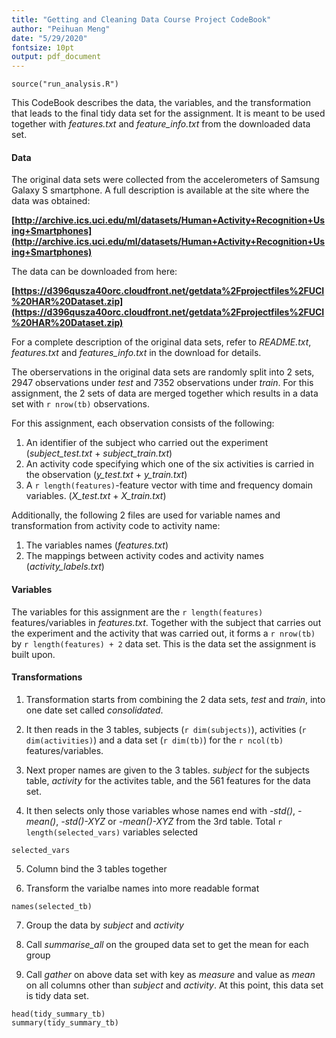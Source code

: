 ```yaml
---
title: "Getting and Cleaning Data Course Project CodeBook"
author: "Peihuan Meng"
date: "5/29/2020"
fontsize: 10pt
output: pdf_document
---
```


```{r echo=FALSE, include=FALSE}
source("run_analysis.R")
```

This CodeBook describes the data, the variables, and the transformation that leads to the final tidy data set for the assignment. It is meant to be used together with _features.txt_ and _feature_info.txt_ from the downloaded data set.

#### **Data**

The original data sets were collected from the accelerometers of Samsung Galaxy S smartphone. A full description is available at the site where the data was obtained:

**[http://archive.ics.uci.edu/ml/datasets/Human+Activity+Recognition+Using+Smartphones](http://archive.ics.uci.edu/ml/datasets/Human+Activity+Recognition+Using+Smartphones)**

The data can be downloaded from here:

**[https://d396qusza40orc.cloudfront.net/getdata%2Fprojectfiles%2FUCI%20HAR%20Dataset.zip](https://d396qusza40orc.cloudfront.net/getdata%2Fprojectfiles%2FUCI%20HAR%20Dataset.zip)**

For a complete description of the original data sets, refer to _README.txt_, _features.txt_ and _features_info.txt_ in the download for details.

The oberservations in the original data sets are randomly split into 2 sets, 2947 observations under _test_ and 7352 observations under _train_. For this assignment, the 2 sets of data are 
merged together which results in a data set with `r nrow(tb)` observations. 

For this assignment, each observation consists of the following:

1. An identifier of the subject who carried out the experiment (_subject_test.txt_ + _subject_train.txt_)
2. An activity code specifying which one of the six activities is carried in the observation (_y_test.txt_ + _y_train.txt_)
3. A `r length(features)`-feature vector with time and frequency domain variables. (_X_test.txt_ + _X_train.txt_)

Additionally, the following 2 files are used for variable names and transformation from activity code to activity name:

1. The variables names (_features.txt_) 
2. The mappings between activity codes and activity names (_activity_labels.txt_)

#### **Variables**

The variables for this assignment are the `r length(features)` features/variables in _features.txt_. Together with the subject that carries out the experiment and the activity that was carried out, it forms a `r nrow(tb)` by `r length(features) + 2` data set. This is the data set the assignment is built upon. 
 
#### **Transformations**

1. Transformation starts from combining the 2 data sets, _test_ and _train_, into one date set called _consolidated_. 

2. It then reads in the 3 tables, subjects (`r dim(subjects)`), activities (`r dim(activities)`) and a data set (`r dim(tb)`) for the `r ncol(tb)` features/variables.

3. Next proper names are given to the 3 tables. _subject_ for the subjects table, _activity_ for the activites table, and the 561 features for the data set. 

4. It then selects only those variables whose names end with _-std()_, _-mean()_, _-std()-XYZ_ or _-mean()-XYZ_ from the 3rd table. Total `r length(selected_vars)` variables selected

```{r selected_vars}
selected_vars
```

5. Column bind the 3 tables together

6. Transform the varialbe names into more readable format

```{r selected_tb}
names(selected_tb)
```
7. Group the data by _subject_ and _activity_

8. Call _summarise_all_ on the grouped data set to get the mean for each group

9. Call _gather_ on above data set with key as _measure_ and value as _mean_ on all columns other than _subject_ and _activity_. At this point, this data set is tidy data set.

```{r tidy_summary_tb}
head(tidy_summary_tb)
summary(tidy_summary_tb)
```
